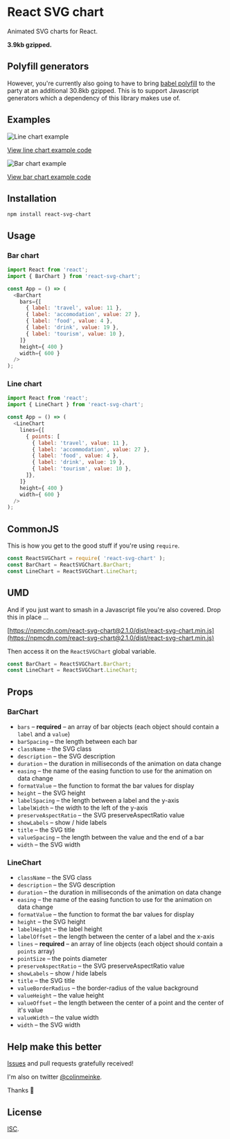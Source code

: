 # React SVG chart

Animated SVG charts for React.

**3.9kb gzipped.**

## Polyfill generators

However, you're currently also going to have to bring
[babel polyfill](https://cdnjs.com/libraries/babel-polyfill)
to the party at an additional 30.8kb gzipped. This is to
support Javascript generators which a dependency of this
library makes use of.

## Examples

![Line chart example](https://www.dropbox.com/s/vnm0u1k8orkc5n8/line-chart.gif?raw=1)

[View line chart example code](./examples/lineChart)

![Bar chart example](https://www.dropbox.com/s/xlmgpmml5og0q1j/bar-chart.gif?raw=1)

[View bar chart example code](./examples/barChart)

## Installation

```
npm install react-svg-chart
```

## Usage

### Bar chart

```js
import React from 'react';
import { BarChart } from 'react-svg-chart';

const App = () => (
  <BarChart
    bars={[
      { label: 'travel', value: 11 },
      { label: 'accomodation', value: 27 },
      { label: 'food', value: 4 },
      { label: 'drink', value: 19 },
      { label: 'tourism', value: 10 },
    ]}
    height={ 400 }
    width={ 600 }
  />
);
```

### Line chart

```js
import React from 'react';
import { LineChart } from 'react-svg-chart';

const App = () => (
  <LineChart
    lines={[
      { points: [
        { label: 'travel', value: 11 },
        { label: 'accommodation', value: 27 },
        { label: 'food', value: 4 },
        { label: 'drink', value: 19 },
        { label: 'tourism', value: 10 },
      ]},
    ]}
    height={ 400 }
    width={ 600 }
  />
);
```

## CommonJS

This is how you get to the good stuff if you're using
`require`.

```js
const ReactSVGChart = require( 'react-svg-chart' );
const BarChart = ReactSVGChart.BarChart;
const LineChart = ReactSVGChart.LineChart;
```

## UMD

And if you just want to smash in a Javascript file you're
also covered. Drop this in place ...

[https://npmcdn.com/react-svg-chart@2.1.0/dist/react-svg-chart.min.js](https://npmcdn.com/react-svg-chart@2.1.0/dist/react-svg-chart.min.js)

Then access it on the `ReactSVGChart` global variable.

```js
const BarChart = ReactSVGChart.BarChart;
const LineChart = ReactSVGChart.LineChart;
```

## Props

### BarChart

- `bars` – **required** – an array of bar objects (each object should contain a `label` and a `value`)
- `barSpacing` – the length between each bar
- `className` – the SVG class
- `description` – the SVG description
- `duration` – the duration in milliseconds of the animation on data change
- `easing` – the name of the easing function to use for the animation on data change
- `formatValue` – the function to format the bar values for display
- `height` – the SVG height
- `labelSpacing` – the length between a label and the y-axis
- `labelWidth` –  the width to the left of the y-axis
- `preserveAspectRatio` – the SVG preserveAspectRatio value
- `showLabels` – show / hide labels
- `title` – the SVG title
- `valueSpacing` – the length between the value and the end of a bar
- `width` – the SVG width

### LineChart

- `className` – the SVG class
- `description` – the SVG description
- `duration` – the duration in milliseconds of the animation on data change
- `easing` – the name of the easing function to use for the animation on data change
- `formatValue` – the function to format the bar values for display
- `height` – the SVG height
- `labelHeight` – the label height
- `labelOffset` – the length between the center of a label and the x-axis
- `lines` – **required** – an array of line objects (each object should contain a `points` array)
- `pointSize` – the points diameter
- `preserveAspectRatio` – the SVG preserveAspectRatio value
- `showLabels` – show / hide labels
- `title` – the SVG title
- `valueBorderRadius` – the border-radius of the value background
- `valueHeight` – the value height
- `valueOffset` – the length between the center of a point and the center of it's value
- `valueWidth` – the value width
- `width` – the SVG width

## Help make this better

[Issues](https://github.com/colinmeinke/react-svg-chart/issues/new)
and pull requests gratefully received!

I'm also on twitter [@colinmeinke](https://twitter.com/colinmeinke).

Thanks :star2:

## License

[ISC](./LICENSE.md).

